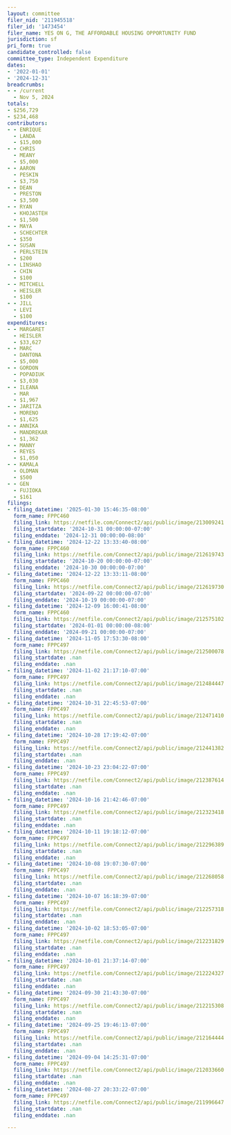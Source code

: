 ```yaml
---
layout: committee
filer_nid: '211945518'
filer_id: '1473454'
filer_name: YES ON G, THE AFFORDABLE HOUSING OPPORTUNITY FUND
jurisdiction: sf
pri_form: true
candidate_controlled: false
committee_type: Independent Expenditure
dates:
- '2022-01-01'
- '2024-12-31'
breadcrumbs:
- - /current
  - Nov 5, 2024
totals:
- $256,729
- $234,468
contributors:
- - ENRIQUE
  - LANDA
  - $15,000
- - CHRIS
  - MEANY
  - $5,000
- - AARON
  - PESKIN
  - $3,750
- - DEAN
  - PRESTON
  - $3,500
- - RYAN
  - KHOJASTEH
  - $1,500
- - MAYA
  - SCHECHTER
  - $350
- - SUSAN
  - PERLSTEIN
  - $200
- - LINSHAO
  - CHIN
  - $100
- - MITCHELL
  - HEISLER
  - $100
- - JILL
  - LEVI
  - $100
expenditures:
- - MARGARET
  - HEISLER
  - $33,627
- - MARC
  - DANTONA
  - $5,000
- - GORDON
  - POPADIUK
  - $3,030
- - ILEANA
  - MAR
  - $1,967
- - JARITZA
  - MORENO
  - $1,625
- - ANNIKA
  - MANDREKAR
  - $1,362
- - MANNY
  - REYES
  - $1,050
- - KAMALA
  - OLDMAN
  - $500
- - GEN
  - FUJIOKA
  - $161
filings:
- filing_datetime: '2025-01-30 15:46:35-08:00'
  form_name: FPPC460
  filing_link: https://netfile.com/Connect2/api/public/image/213009241
  filing_startdate: '2024-10-31 00:00:00-07:00'
  filing_enddate: '2024-12-31 00:00:00-08:00'
- filing_datetime: '2024-12-22 13:33:40-08:00'
  form_name: FPPC460
  filing_link: https://netfile.com/Connect2/api/public/image/212619743
  filing_startdate: '2024-10-20 00:00:00-07:00'
  filing_enddate: '2024-10-30 00:00:00-07:00'
- filing_datetime: '2024-12-22 13:33:11-08:00'
  form_name: FPPC460
  filing_link: https://netfile.com/Connect2/api/public/image/212619730
  filing_startdate: '2024-09-22 00:00:00-07:00'
  filing_enddate: '2024-10-19 00:00:00-07:00'
- filing_datetime: '2024-12-09 16:00:41-08:00'
  form_name: FPPC460
  filing_link: https://netfile.com/Connect2/api/public/image/212575102
  filing_startdate: '2024-01-01 00:00:00-08:00'
  filing_enddate: '2024-09-21 00:00:00-07:00'
- filing_datetime: '2024-11-05 17:53:30-08:00'
  form_name: FPPC497
  filing_link: https://netfile.com/Connect2/api/public/image/212500078
  filing_startdate: .nan
  filing_enddate: .nan
- filing_datetime: '2024-11-02 21:17:10-07:00'
  form_name: FPPC497
  filing_link: https://netfile.com/Connect2/api/public/image/212484447
  filing_startdate: .nan
  filing_enddate: .nan
- filing_datetime: '2024-10-31 22:45:53-07:00'
  form_name: FPPC497
  filing_link: https://netfile.com/Connect2/api/public/image/212471410
  filing_startdate: .nan
  filing_enddate: .nan
- filing_datetime: '2024-10-28 17:19:42-07:00'
  form_name: FPPC497
  filing_link: https://netfile.com/Connect2/api/public/image/212441382
  filing_startdate: .nan
  filing_enddate: .nan
- filing_datetime: '2024-10-23 23:04:22-07:00'
  form_name: FPPC497
  filing_link: https://netfile.com/Connect2/api/public/image/212387614
  filing_startdate: .nan
  filing_enddate: .nan
- filing_datetime: '2024-10-16 21:42:46-07:00'
  form_name: FPPC497
  filing_link: https://netfile.com/Connect2/api/public/image/212323418
  filing_startdate: .nan
  filing_enddate: .nan
- filing_datetime: '2024-10-11 19:18:12-07:00'
  form_name: FPPC497
  filing_link: https://netfile.com/Connect2/api/public/image/212296389
  filing_startdate: .nan
  filing_enddate: .nan
- filing_datetime: '2024-10-08 19:07:30-07:00'
  form_name: FPPC497
  filing_link: https://netfile.com/Connect2/api/public/image/212268058
  filing_startdate: .nan
  filing_enddate: .nan
- filing_datetime: '2024-10-07 16:18:39-07:00'
  form_name: FPPC497
  filing_link: https://netfile.com/Connect2/api/public/image/212257318
  filing_startdate: .nan
  filing_enddate: .nan
- filing_datetime: '2024-10-02 18:53:05-07:00'
  form_name: FPPC497
  filing_link: https://netfile.com/Connect2/api/public/image/212231829
  filing_startdate: .nan
  filing_enddate: .nan
- filing_datetime: '2024-10-01 21:37:14-07:00'
  form_name: FPPC497
  filing_link: https://netfile.com/Connect2/api/public/image/212224327
  filing_startdate: .nan
  filing_enddate: .nan
- filing_datetime: '2024-09-30 21:43:30-07:00'
  form_name: FPPC497
  filing_link: https://netfile.com/Connect2/api/public/image/212215308
  filing_startdate: .nan
  filing_enddate: .nan
- filing_datetime: '2024-09-25 19:46:13-07:00'
  form_name: FPPC497
  filing_link: https://netfile.com/Connect2/api/public/image/212164444
  filing_startdate: .nan
  filing_enddate: .nan
- filing_datetime: '2024-09-04 14:25:31-07:00'
  form_name: FPPC497
  filing_link: https://netfile.com/Connect2/api/public/image/212033660
  filing_startdate: .nan
  filing_enddate: .nan
- filing_datetime: '2024-08-27 20:33:22-07:00'
  form_name: FPPC497
  filing_link: https://netfile.com/Connect2/api/public/image/211996647
  filing_startdate: .nan
  filing_enddate: .nan

---
```

